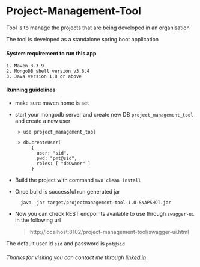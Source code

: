 # Project-Management-Tool
Tool is to manage the projects that are being developed in an organisation

The tool is developed as a standalone spring boot application

#### System requirement to run this app
    1. Maven 3.3.9
    2. MongoDB shell version v3.6.4 
    3. Java version 1.8 or above
    
#### Running guidelines
- make sure maven home is set 
- start your mongodb server and create new DB `project_management_tool` and create a new user

       > use project_management_tool
       
       > db.createUser(
            {
              user: "sid",
              pwd: "pmt@sid",
              roles: [ "dbOwner" ]
            }
- Build the project with command `mvn clean install`
- Once build is successful run generated jar

        java -jar target/projectmanagement-tool-1.0-SNAPSHOT.jar

- Now you can check REST endpoints available to use through `swagger-ui` in the following url
  >http://localhost:8102/project-management-tool/swagger-ui.html

The default user id `sid` and password is `pmt@sid`

###### Thanks for visiting you can contact me through [linked in]
[linked in]: https://www.linkedin.com/in/siddeshbs/
